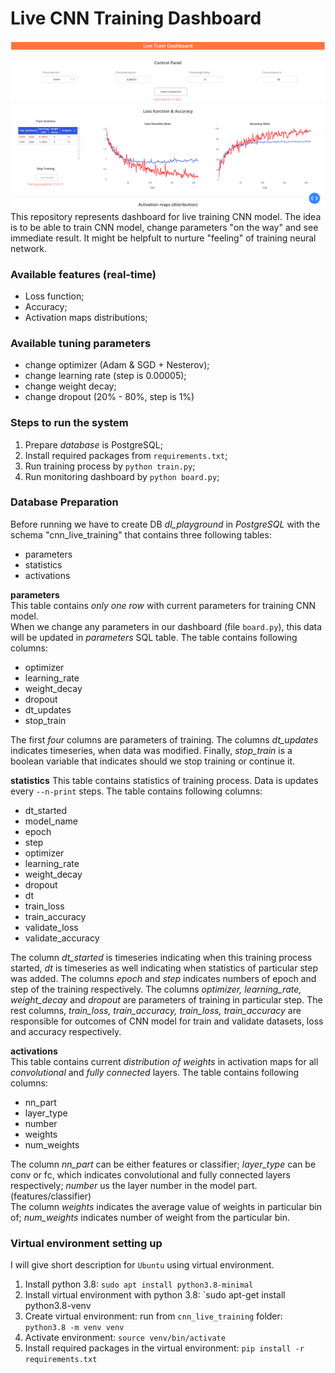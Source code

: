 # Live CNN Training Dashboard
![alt text](https://github.com/atimashov/cnn_live_training/blob/main/dash.png?raw=true)
This repository represents dashboard for live training CNN model. 
The idea is to be able to train CNN model, change parameters "on the way" and see immediate result. It might be helpfult to nurture "feeling" of training neural network.

### Available features (real-time)
* Loss function;
* Accuracy;
* Activation maps distributions;

### Available tuning parameters
* change optimizer (Adam & SGD + Nesterov);
* change learning rate (step is 0.00005);
* change weight decay;
* change dropout (20% - 80%, step is 1%)

### Steps to run the system
1. Prepare *database* is PostgreSQL;
2. Install required packages from `requirements.txt`;
3. Run training process by `python train.py`;
4. Run monitoring dashboard by `python board.py`;

### Database Preparation
Before running we have to create DB _dl_playground_ in _PostgreSQL_ with the schema "cnn_live_training" that contains three following tables:
* parameters
* statistics
* activations

**parameters**  
This table contains *only one row* with current parameters for training CNN model.  
When we change any parameters in our dashboard (file `board.py`), this data will be updated in *parameters* SQL table. The table contains following columns:
* optimizer
* learning_rate
* weight_decay
* dropout
* dt_updates
* stop_train

The first *four* columns are parameters of training. The columns *dt_updates* indicates timeseries, when data was modified. 
Finally, *stop_train* is a boolean variable that indicates should we stop training or continue it.

**statistics**
This table contains statistics of training process. Data is updates every `--n-print` steps. The table contains following columns:
* dt_started
* model_name
* epoch
* step
* optimizer
* learning_rate
* weight_decay
* dropout
* dt
* train_loss
* train_accuracy
* validate_loss
* validate_accuracy

The column *dt_started* is timeseries indicating when this training process started, *dt* is timeseries as well indicating when statistics of particular step was added. The columns *epoch* and *step* indicates numbers of epoch and step of the training respectively. The columns *optimizer, learning_rate, weight_decay* and *dropout* are parameters of training in particular step. The rest columns, *train_loss, train_accuracy, train_loss, train_accuracy* are responsible for outcomes of CNN model for train and validate datasets, loss and accuracy respectively.

**activations**  
This table contains current *distribution of weights* in activation maps for all *convolutional* and *fully connected* layers. The table contains following columns:
* nn_part
* layer_type
* number
* weights
* num_weights

The column *nn_part* can be either features or classifier; *layer_type* can be conv or fc, which indicates convolutional and fully connected layers respectively; *number* us the layer number in the model part. (features/classifier)  
The column *weights* indicates the average value of weights in particular bin of; *num_weights* indicates number of weight from the particular bin. 

### Virtual environment setting up
I will give short description for `Ubuntu` using virtual environment.
1. Install python 3.8: `sudo apt install python3.8-minimal`
2. Install virtual environment with python 3.8: `sudo apt-get install python3.8-venv
3. Create virtual environment: run from `cnn_live_training` folder: `python3.8 -m venv venv`
4. Activate environment: `source venv/bin/activate`
5. Install required packages in the virtual environment: `pip install -r requirements.txt`
